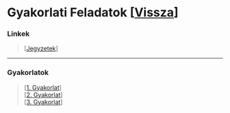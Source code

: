 # Gyakorlati Feladatok [[Vissza](https://github.com/OraveczJozsef/ME_BRZGJZ/tree/main/Sz%C3%A1m%C3%ADt%C3%B3g%C3%A9pi%20Grafika)]

### Linkek
> [[Jegyzetek](https://www.uni-miskolc.hu/~matip/grafika/)]
----
### Gyakorlatok
> [[1. Gyakorlat](https://github.com/OraveczJozsef/ME_BRZGJZ/tree/main/Sz%C3%A1m%C3%ADt%C3%B3g%C3%A9pi%20Grafika/Gyakorlati%20Feladatok/1.%20Gyakorlat)]\
> [[2. Gyakorlat](https://github.com/OraveczJozsef/ME_BRZGJZ/tree/main/Sz%C3%A1m%C3%ADt%C3%B3g%C3%A9pi%20Grafika/Gyakorlati%20Feladatok/2.%20Gyakorlat)]\
> [[3. Gyakorlat](https://github.com/OraveczJozsef/Miskolci_Egyetem/tree/main/Sz%C3%A1m%C3%ADt%C3%B3g%C3%A9pi%20Grafika/Gyakorlati%20Feladatok/3.%20Gyakorlat)]